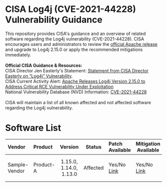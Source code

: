#  CISA Log4j (CVE-2021-44228) Vulnerability Guidance

This repository provides CISA's guidance and an overview of related software regarding the Log4j vulnerability (CVE-2021-44228).  CISA encourages users and administrators to review the [official Apache release](https://logging.apache.org/log4j/2.x/security.html) and upgrade to Log4j 2.15.0 or apply the recommended mitigations immediately.
</br>
</br>
**Official CISA Guidance & Resources:**
</br>
CISA Director Jen Easterly's Statement: [Statement from CISA Director Easterly on “Log4j” Vulnerability](https://www.cisa.gov/news/2021/12/11/statement-cisa-director-easterly-log4j-vulnerability).
</br> CISA Current Activity Alert: [Apache Releases Log4j Version 2.15.0 to Address Critical RCE Vulnerability Under Exploitation](https://www.cisa.gov/uscert/ncas/current-activity/2021/12/10/apache-releases-log4j-version-2150-address-critical-rce)
</br>
National Vulnerability Database (NVD) Information: [CVE-2021-44228](https://nvd.nist.gov/vuln/detail/CVE-2021-44228)
</br>
</br>
CISA will maintain a list of all known affected and not affected software regarding the Log4j vulnerability.

# Software List

| Vendor        | Product         | Version         | Status          | Patch Available | Mitigation Available | Vulnerability Notes | Related Links |  Date Last Updated |
|:--------------|:----------------|:---------------:|:---------------:|:----------------|----------------------|:--------------------|---------------|-------------------:|
| Sample-Vendor | Product-A       | 1.15.0, 1.14.0, 1.13.0 | Affected | Yes/No [Link]()| Yes/No [Link]() | <Statement by vendor, vuln note, etc.>|[Link Here]() | 12/11/2021|
